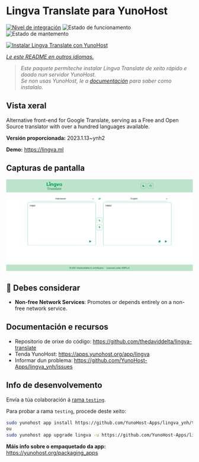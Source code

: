 <!--
NOTA: Este README foi creado automáticamente por <https://github.com/YunoHost/apps/tree/master/tools/readme_generator>
NON debe editarse manualmente.
-->

# Lingva Translate para YunoHost

[![Nivel de integración](https://dash.yunohost.org/integration/lingva.svg)](https://dash.yunohost.org/appci/app/lingva) ![Estado de funcionamento](https://ci-apps.yunohost.org/ci/badges/lingva.status.svg) ![Estado de mantemento](https://ci-apps.yunohost.org/ci/badges/lingva.maintain.svg)

[![Instalar Lingva Translate con YunoHost](https://install-app.yunohost.org/install-with-yunohost.svg)](https://install-app.yunohost.org/?app=lingva)

*[Le este README en outros idiomas.](./ALL_README.md)*

> *Este paquete permíteche instalar Lingva Translate de xeito rápido e doado nun servidor YunoHost.*  
> *Se non usas YunoHost, le a [documentación](https://yunohost.org/install) para saber como instalalo.*

## Vista xeral

Alternative front-end for Google Translate, serving as a Free and Open Source translator with over a hundred languages available.

**Versión proporcionada:** 2023.1.13~ynh2

**Demo:** <https://lingva.ml>

## Capturas de pantalla

![Captura de pantalla de Lingva Translate](./doc/screenshots/lingva-id-en.png)

## :red_circle: Debes considerar

- **Non-free Network Services**: Promotes or depends entirely on a non-free network service.

## Documentación e recursos

- Repositorio de orixe do código: <https://github.com/thedaviddelta/lingva-translate>
- Tenda YunoHost: <https://apps.yunohost.org/app/lingva>
- Informar dun problema: <https://github.com/YunoHost-Apps/lingva_ynh/issues>

## Info de desenvolvemento

Envía a túa colaboración á [rama `testing`](https://github.com/YunoHost-Apps/lingva_ynh/tree/testing).

Para probar a rama `testing`, procede deste xeito:

```bash
sudo yunohost app install https://github.com/YunoHost-Apps/lingva_ynh/tree/testing --debug
ou
sudo yunohost app upgrade lingva -u https://github.com/YunoHost-Apps/lingva_ynh/tree/testing --debug
```

**Máis info sobre o empaquetado da app:** <https://yunohost.org/packaging_apps>
